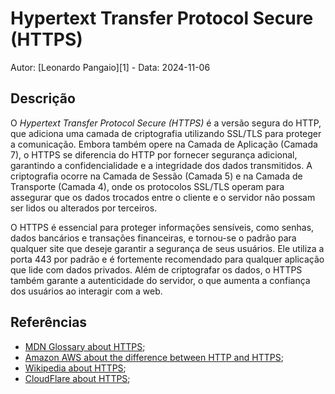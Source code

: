 # Hypertext Transfer Protocol Secure (HTTPS)

Autor: [Leonardo Pangaio][1] - Data: 2024-11-06

## Descrição

O *Hypertext Transfer Protocol Secure (HTTPS)* é a versão segura do HTTP, que adiciona uma camada de criptografia utilizando SSL/TLS para proteger a comunicação. Embora também opere na Camada de Aplicação (Camada 7), o HTTPS se diferencia do HTTP por fornecer segurança adicional, garantindo a confidencialidade e a integridade dos dados transmitidos. A criptografia ocorre na Camada de Sessão (Camada 5) e na Camada de Transporte (Camada 4), onde os protocolos SSL/TLS operam para assegurar que os dados trocados entre o cliente e o servidor não possam ser lidos ou alterados por terceiros.

O HTTPS é essencial para proteger informações sensíveis, como senhas, dados bancários e transações financeiras, e tornou-se o padrão para qualquer site que deseje garantir a segurança de seus usuários. Ele utiliza a porta 443 por padrão e é fortemente recomendado para qualquer aplicação que lide com dados privados. Além de criptografar os dados, o HTTPS também garante a autenticidade do servidor, o que aumenta a confiança dos usuários ao interagir com a web.

## Referências

- [MDN Glossary about HTTPS](https://developer.mozilla.org/en-US/docs/Glossary/HTTPS);
- [Amazon AWS about the difference between HTTP and HTTPS](https://aws.amazon.com/pt/compare/the-difference-between-https-and-http/);
- [Wikipedia about HTTPS](https://pt.wikipedia.org/wiki/Hyper_Text_Transfer_Protocol_Secure);
- [CloudFlare about HTTPS](https://www.cloudflare.com/pt-br/learning/ssl/what-is-https/);
